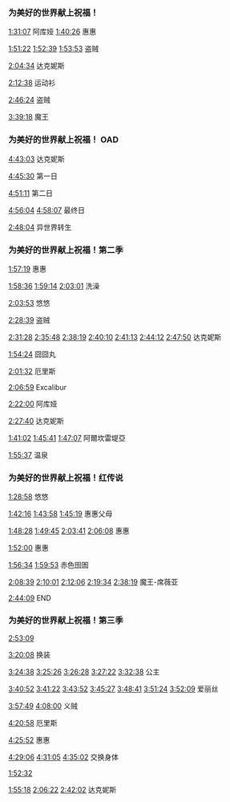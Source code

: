### 为美好的世界献上祝福！

[1:31:07](https://www.bilibili.com/video/BV1Wi421Y7eN/?t=5467) 阿库娅 [1:40:26](https://www.bilibili.com/video/BV1Wi421Y7eN/?t=6026) 惠惠

[1:51:22](https://www.bilibili.com/video/BV1Wi421Y7eN/?t=6682) [1:52:39](https://www.bilibili.com/video/BV1Wi421Y7eN/?t=6759) [1:53:53](https://www.bilibili.com/video/BV1Wi421Y7eN/?t=6833) 盗贼

[2:04:34](https://www.bilibili.com/video/BV1Wi421Y7eN/?t=7474) 达克妮斯

[2:12:38](https://www.bilibili.com/video/BV1Wi421Y7eN/?t=7958) 运动衫

[2:46:24](https://www.bilibili.com/video/BV1Wi421Y7eN/?t=9984) 盗贼

[3:39:18](https://www.bilibili.com/video/BV1Wi421Y7eN/?t=13158) 魔王



### 为美好的世界献上祝福！ OAD

[4:43:03](https://www.bilibili.com/video/BV1Wi421Y7eN/?t=16983) 达克妮斯

[4:45:30](https://www.bilibili.com/video/BV1Wi421Y7eN/?t=17130) 第一日

[4:51:11](https://www.bilibili.com/video/BV1Wi421Y7eN/?t=17471) 第二日

[4:56:04](https://www.bilibili.com/video/BV1Wi421Y7eN/?t=17764) [4:58:07](https://www.bilibili.com/video/BV1Wi421Y7eN/?t=17887) 最终日

[2:48:04](https://www.bilibili.com/video/BV1BS421R7f3/?t=10084) 异世界转生



### 为美好的世界献上祝福！第二季

[1:57:19](https://www.bilibili.com/video/BV19E421A7z5/?t=7039) 惠惠

[1:58:36](https://www.bilibili.com/video/BV19E421A7z5/?t=7116) [1:59:14](https://www.bilibili.com/video/BV19E421A7z5/?t=7154) [2:03:01](https://www.bilibili.com/video/BV19E421A7z5/?t=7381) 洗澡

[2:03:53](https://www.bilibili.com/video/BV19E421A7z5/?t=7433) 悠悠

[2:28:39](https://www.bilibili.com/video/BV19E421A7z5/?t=8919) 盗贼

[2:31:28](https://www.bilibili.com/video/BV19E421A7z5/?t=9088) [2:35:48](https://www.bilibili.com/video/BV19E421A7z5/?t=9348) [2:38:19](https://www.bilibili.com/video/BV19E421A7z5/?t=9499) [2:40:10](https://www.bilibili.com/video/BV19E421A7z5/?t=9610) [2:41:13](https://www.bilibili.com/video/BV19E421A7z5/?t=9673) [2:44:12](https://www.bilibili.com/video/BV19E421A7z5/?t=9852) [2:47:50](https://www.bilibili.com/video/BV19E421A7z5/?t=10070) 达克妮斯

[1:54:24](https://www.bilibili.com/video/BV1ti421Y7Mt/?t=6864) 囧囧丸

[2:01:32](https://www.bilibili.com/video/BV1ti421Y7Mt/?t=7292) 厄里斯

[2:06:59](https://www.bilibili.com/video/BV1ti421Y7Mt/?t=7619) Excalibur

[2:22:00](https://www.bilibili.com/video/BV1ti421Y7Mt/?t=8520) 阿库娅

[2:27:40](https://www.bilibili.com/video/BV1ti421Y7Mt/?t=8860) 达克妮斯

[1:41:02](https://www.bilibili.com/video/BV1BS421R7f3/?t=6062) [1:45:41](https://www.bilibili.com/video/BV1BS421R7f3/?t=6341) [1:47:07](https://www.bilibili.com/video/BV1BS421R7f3/?t=6427) 阿爾坎雷堤亞

[1:55:37](https://www.bilibili.com/video/BV1BS421R7f3/?t=6937) 温泉



### 为美好的世界献上祝福！红传说

[1:28:58](https://www.bilibili.com/video/BV1hm421G732/?t=5338) 悠悠

[1:42:16](https://www.bilibili.com/video/BV1hm421G732/?t=6136) [1:43:58](https://www.bilibili.com/video/BV1hm421G732/?t=6238) [1:45:19](https://www.bilibili.com/video/BV1hm421G732/?t=6319) 惠惠父母

[1:48:28](https://www.bilibili.com/video/BV1hm421G732/?t=6508) [1:49:45](https://www.bilibili.com/video/BV1hm421G732/?t=6585) [2:03:41](https://www.bilibili.com/video/BV1hm421G732/?t=7421) [2:06:08](https://www.bilibili.com/video/BV1hm421G732/?t=7568) 惠惠

[1:52:00](https://www.bilibili.com/video/BV1hm421G732/?t=6720) 惠惠

[1:56:34](https://www.bilibili.com/video/BV1hm421G732/?t=6994) [1:59:53](https://www.bilibili.com/video/BV1hm421G732/?t=7193) 赤色囹圄

[2:08:39](https://www.bilibili.com/video/BV1hm421G732/?t=7719) [2:10:01](https://www.bilibili.com/video/BV1hm421G732/?t=7801) [2:12:06](https://www.bilibili.com/video/BV1hm421G732/?t=7926) [2:19:34](https://www.bilibili.com/video/BV1hm421G732/?t=8374) [2:38:19](https://www.bilibili.com/video/BV1hm421G732/?t=9499) 魔王-席薇亚

[2:44:09](https://www.bilibili.com/video/BV1hm421G732/?t=9849) END



### 为美好的世界献上祝福！第三季

[2:53:09](https://www.bilibili.com/video/BV1hm421G732/?t=10389)

[3:20:08](https://www.bilibili.com/video/BV1hm421G732/?t=12008) 换装

[3:24:38](https://www.bilibili.com/video/BV1hm421G732/?t=12278) [3:25:26](https://www.bilibili.com/video/BV1hm421G732/?t=12326) [3:26:28](https://www.bilibili.com/video/BV1hm421G732/?t=12388) [3:27:22](https://www.bilibili.com/video/BV1hm421G732/?t=12442) [3:32:38](https://www.bilibili.com/video/BV1hm421G732/?t=12758) 公主

[3:40:52](https://www.bilibili.com/video/BV1hm421G732/?t=13252) [3:41:22](https://www.bilibili.com/video/BV1hm421G732/?t=13282) [3:43:52](https://www.bilibili.com/video/BV1hm421G732/?t=13432) [3:45:27](https://www.bilibili.com/video/BV1hm421G732/?t=13527) [3:48:41](https://www.bilibili.com/video/BV1hm421G732/?t=13721) [3:51:24](https://www.bilibili.com/video/BV1hm421G732/?t=13884) [3:52:09](https://www.bilibili.com/video/BV1hm421G732/?t=13929) 爱丽丝

[3:57:49](https://www.bilibili.com/video/BV1hm421G732/?t=14269) [4:08:00](https://www.bilibili.com/video/BV1hm421G732/?t=14880) 义贼

[4:20:58](https://www.bilibili.com/video/BV1hm421G732/?t=15658) 厄里斯

[4:25:52](https://www.bilibili.com/video/BV1hm421G732/?t=15952) 惠惠

[4:29:06](https://www.bilibili.com/video/BV1hm421G732/?t=16146) [4:31:05](https://www.bilibili.com/video/BV1hm421G732/?t=16265) [4:35:02](https://www.bilibili.com/video/BV1hm421G732/?t=16502) 交换身体



[1:52:32](https://www.bilibili.com/video/BV1nm421G7kg/?t=6752)

[1:55:18](https://www.bilibili.com/video/BV1nm421G7kg/?t=6918) [2:06:22](https://www.bilibili.com/video/BV1nm421G7kg/?t=7582) [2:42:02](https://www.bilibili.com/video/BV1nm421G7kg/?t=9722) 达克妮斯

